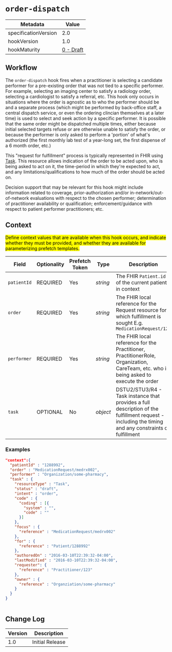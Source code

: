 # `order-dispatch`

| Metadata | Value
| ---- | ----
| specificationVersion | 2.0
| hookVersion | 1.0
| hookMaturity | [0 - Draft](../../specification/current/#hook-maturity-model)

## Workflow

The `order-dispatch` hook fires when a practitioner is selecting a candidate performer for a pre-existing order that was not tied to a specific performer.  For example, selecting an imaging center to satisfy a radiology order, selecting a cardiologist to satisfy a referral, etc.  This hook only occurs in situations where the order is agnostic as to who the performer should be and a separate process (which might be performed by back-office staff, a central dispatch service, or even the ordering clincian themselves at a later time) is used to select and seek action by a specific performer.  It is possible that the same order might be dispatched multiple times, either because initial selected targets refuse or are otherwise unable to satisfy the order, or because the performer is only asked to perform a 'portion' of what's authorized (the first monthly lab test of a year-long set, the first dispense of a 6 month order, etc.)

This "request for fulfillment" process is typically represented in FHIR using [Task](http://hl7.org/fhir/task.html).  This resource allows indication of the order to be acted upon, who is being asked to act on it, the time-period in which they're expected to act, and any limitations/qualifications to how much of the order should be acted on.

Decision support that may be relevant for this hook might include information related to coverage, prior-authorization and/or in-network/out-of-network evaluations with respect to the chosen performer; determination of practitioner availability or qualification; enforcement/guidance with respect to patient performer practitioners; etc.

## Context

<mark>Define context values that are available when this hook occurs, and indicate whether they must be provided, and whether they are available for parameterizing prefetch templates.</mark>

Field | Optionality | Prefetch Token | Type | Description
----- | -------- | ---- | ---- | ----
`patientId` | REQUIRED | Yes | *string* |  The FHIR `Patient.id` of the current patient in context
`order` | REQUIRED | Yes | *string* |  The FHIR local reference for the Request resource for which fulfillment is sought  E.g. `MedicationRequest/123`
`performer` | REQUIRED | Yes | *string* |  The FHIR local reference for the Practitioner, PractitionerRole, Organization, CareTeam, etc. who is being asked to execute the order
`task` | OPTIONAL | No | *object* | DSTU2/STU3/R4 - Task instance that provides a full description of the fulfillment request - including the timing and any constraints on fulfillment

### Examples

```json
"context":{
  "patientId" : "1288992",
  "order" : "MedicationRequest/medrx002",
  "performer" : "Organization/some-pharmacy",
  "task" : {
    "resourceType" : "Task",
    "status" : "draft",
    "intent" : "order",
    "code" : {
      "coding" : [{
        "system" : "",
        "code" : ""
      }]
    },
    "focus" : {
      "reference" : "MedicationRequest/medrx002"
    },
    "for" : {
      "reference" : "Patient/1288992"
    },
    "authoredOn" : "2016-03-10T22:39:32-04:00",
    "lastModified" : "2016-03-10T22:39:32-04:00",
    "requester": {
      "reference" : "Practitioner/123"
    },
    "owner" : {
      "reference" : "Organziation/some-pharmacy"
    }
  }
}
```

```json
```

## Change Log

Version | Description
---- | ----
1.0 | Initial Release
